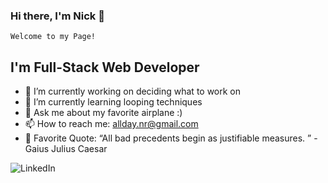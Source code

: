 ### Hi there, I'm Nick 👋
    Welcome to my Page!


## I'm Full-Stack Web Developer 
- 🔭 I’m currently working on deciding what to work on 
- 🌱 I’m currently learning looping techniques
- 💬 Ask me about my favorite airplane :)
- 📫 How to reach me: allday.nr@gmail.com
- 🔖 Favorite Quote: “All bad precedents begin as justifiable measures. ” - Gaius Julius Caesar

<img alt="LinkedIn" src="https://img.shields.io/badge/LinkedIn-0077B5?style=for-the-badge&logo=linkedin&logoColor=white" />